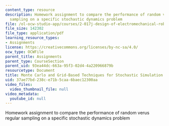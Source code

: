 ```yaml
---
content_type: resource
description: Homework assignment to compare the performance of random verus regular
  sampling on a specific stochastic dynamics problem
file: /ol-ocw-studio-app/courses/2-017j-design-of-electromechanical-robotic-systems-fall-2009/37ae77bd238ce71b5caa6baec12300aa_MIT2_017JF09_p38.pdf
file_size: 142302
file_type: application/pdf
learning_resource_types:
- Assignments
license: https://creativecommons.org/licenses/by-nc-sa/4.0/
ocw_type: OCWFile
parent_title: Assignments
parent_type: CourseSection
parent_uid: 93ea44dc-663a-95f3-02d4-4a220966879b
resourcetype: Document
title: Monte Carlo and Grid-Based Techniques for Stochastic Simulation
uid: 37ae77bd-238c-e71b-5caa-6baec12300aa
video_files:
  video_thumbnail_file: null
video_metadata:
  youtube_id: null
---
```

Homework assignment to compare the performance of random verus regular sampling on a specific stochastic dynamics problem